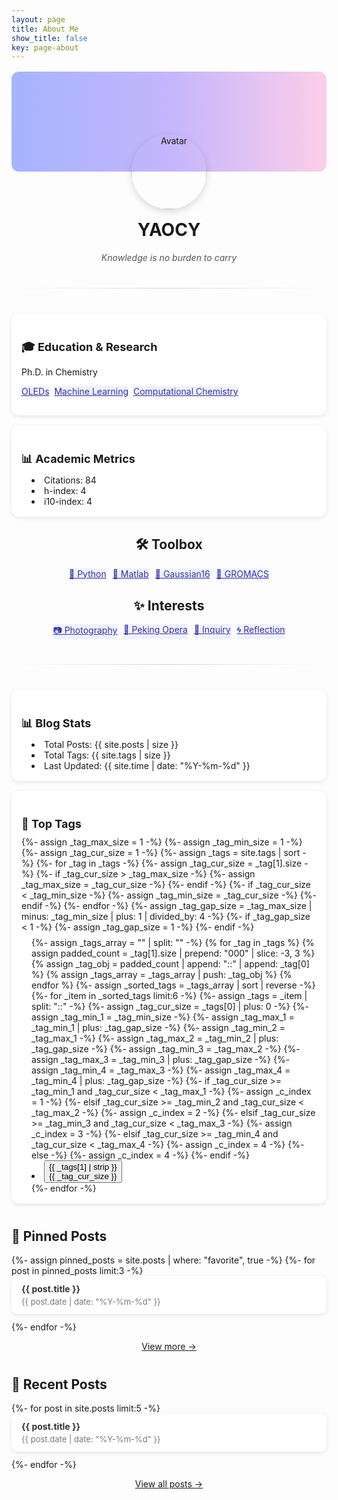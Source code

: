 ```yaml
---
layout: page
title: About Me
show_title: false
key: page-about
---
```

<div class="profile-container">
  <!-- 封面和头像 -->
  <div class="cover"></div>
  <div class="avatar-wrapper">
    <img src="https://avatars.githubusercontent.com/u/121541937" alt="Avatar" class="avatar">
  </div>

  <!-- 基本信息 -->
  <div class="info">
    <h1>YAOCY</h1>
    <p class="subtitle"><i>Knowledge is no burden to carry</i></p>
  </div>

  <hr class="divider">

  <!-- 学术指标（可接 Google Scholar JSON） -->
  <div class="myCards">
    <div class="myCard">
      <h2>🎓 Education & Research</h2>
      <p>Ph.D. in Chemistry</p>
      <p>
        <a class="button button-tag button--pill button--sm" href="https://en.wikipedia.org/wiki/OLED" target="_blank">OLEDs</a>&nbsp;
        <a class="button button-tag button--pill button--sm" href="https://en.wikipedia.org/wiki/Machine_learning" target="_blank">Machine Learning</a>&nbsp;
        <a class="button button-tag button--pill button--sm" href="https://en.wikipedia.org/wiki/Computational_chemistry" target="_blank">Computational Chemistry</a><!--&nbsp;
        <a class="button button--primary button--pill button--sm" href="">Energy Transfer Mechanisms</a>&nbsp;
        <a class="button button--success button--pill button--sm" href="">Noncovalent Interactions</a>-->
      </p>
    </div>
    <div class="myCard">
      <h2>📊 Academic Metrics</h2>
      <ul>
        <li>Citations: 84</li>
        <li>h-index: 4</li>
        <li>i10-index: 4</li>
      </ul>
    </div>
  </div>

  <!-- 标签 -->
  <div class="interests">
    <h2>🛠️ Toolbox</h2>
    <div class="tags">
      <a class="button button-tag button--pill" href="javascript: void(0)">🐍 Python</a>
      <a class="button button-tag button--pill" href="javascript: void(0)">🤖 Matlab</a>
      <a class="button button-tag button--pill" href="javascript: void(0)">🌱 Gaussian16</a>
      <a class="button button-tag button--pill" href="javascript: void(0)">🧪 GROMACS</a>
    </div>
  </div>
  <div class="interests">
    <h2>✨ Interests</h2>
    <div class="tags">
      <a class="button button-tag button--pill" href="javascript: void(0)">📷 Photography</a>
      <a class="button button-tag button--pill" href="javascript: void(0)">🎵 Peking Opera</a>
      <a class="button button-tag button--pill" href="javascript: void(0)">🔎 Inquiry</a>
      <a class="button button-tag button--pill" href="javascript: void(0)">🌀 Reflection</a>
    </div>
  </div>

  <hr class="divider">

  <div class="myCards">
    <!-- Blog Stats -->
    <div class="myCard">
      <h2>📊 Blog Stats</h2>
      <ul>
        <li>Total Posts: {{ site.posts | size }}</li>
        <li>Total Tags: {{ site.tags | size }}</li>
        <li>Last Updated: {{ site.time | date: "%Y-%m-%d" }}</li>
      </ul>
    </div>
    <!-- Top Tags -->
    <div class="myCard">
      <h2>📂 Top Tags</h2>
      <div class="tag-list">
        {%- assign _tag_max_size = 1 -%}
        {%- assign _tag_min_size = 1 -%}
        {%- assign _tag_cur_size = 1 -%}
        {%- assign _tags = site.tags | sort -%}
        {%- for _tag in _tags -%}
          {%- assign _tag_cur_size = _tag[1].size -%}
          {%- if _tag_cur_size > _tag_max_size -%}
            {%- assign _tag_max_size =  _tag_cur_size -%}
          {%- endif -%}
          {%- if _tag_cur_size < _tag_min_size -%}
            {%- assign _tag_min_size = _tag_cur_size -%}
          {%- endif -%}
        {%- endfor -%}
        {%- assign _tag_gap_size =  _tag_max_size | minus: _tag_min_size | plus: 1 | divided_by: 4 -%}
        {%- if _tag_gap_size < 1 -%}
          {%- assign _tag_gap_size = 1 -%}
        {%- endif -%}  
        <div class="site-tags js-tags">
          <ul class="menu">
          {%- assign _tags_array = "" | split: "" -%}
          {% for _tag in _tags %}
            {% assign padded_count = _tag[1].size | prepend: "000" | slice: -3, 3 %}
            {% assign _tag_obj = padded_count | append: "::" | append: _tag[0] %}
            {% assign _tags_array = _tags_array | push: _tag_obj %}
          {% endfor %}
          {%- assign _sorted_tags = _tags_array | sort | reverse -%}
          {%- for _item in _sorted_tags limit:6 -%}
            {%- assign _tags = _item | split: "::" -%}
            {%- assign _tag_cur_size = _tags[0] | plus: 0  -%}
            {%- assign _tag_min_1 = _tag_min_size -%}
            {%- assign _tag_max_1 = _tag_min_1 | plus: _tag_gap_size -%}
            {%- assign _tag_min_2 = _tag_max_1 -%}
            {%- assign _tag_max_2 = _tag_min_2 | plus: _tag_gap_size -%}
            {%- assign _tag_min_3 = _tag_max_2 -%}
            {%- assign _tag_max_3 = _tag_min_3 | plus: _tag_gap_size -%}
            {%- assign _tag_min_4 = _tag_max_3 -%}
            {%- assign _tag_max_4 = _tag_min_4 | plus: _tag_gap_size -%}
            {%- if _tag_cur_size >= _tag_min_1 and _tag_cur_size < _tag_max_1 -%}
              {%- assign _c_index = 1 -%}
            {%- elsif _tag_cur_size >= _tag_min_2 and _tag_cur_size < _tag_max_2 -%}
              {%- assign _c_index = 2 -%}
            {%- elsif _tag_cur_size >= _tag_min_3 and _tag_cur_size < _tag_max_3 -%}
              {%- assign _c_index = 3 -%}
            {%- elsif _tag_cur_size >= _tag_min_4 and _tag_cur_size < _tag_max_4 -%}
              {%- assign _c_index = 4 -%}
            {%- else -%}
              {%- assign _c_index = 4 -%}
            {%- endif -%}
            <li><button type="button" class="button button--pill tag-button tag-button-{{ _c_index }}" data-encode="{{ _tags[0] | strip | url_encode }}">
                <span>{{ _tags[1] | strip }}</span><div class="tag-button__count">{{ _tag_cur_size }}</div>
              </button>
            </li>
          {%- endfor -%}
          </ul>
        </div>
      </div>
    </div>
  </div>

  <!-- Pinned Posts -->
  <div class="posts">
    <h2>📌 Pinned Posts</h2>
    <ul>
      {%- assign pinned_posts = site.posts | where: "favorite", true -%}
      {%- for post in pinned_posts limit:3 -%}
      <li>
        <a href="{{ post.url | relative_url }}">
          <strong>{{ post.title }}</strong>
          <span class="date">{{ post.date | date: "%Y-%m-%d" }}</span>
        </a>
      </li>
      {%- endfor -%}
    </ul>
    <p class="more"><a href="https://ycythu.github.io/favorites.html">View more →</a></p>
  </div>

  <!-- 博客文章列表 -->
  <div class="posts">
    <h2>📝 Recent Posts</h2>
    <ul>
      {%- for post in site.posts limit:5 -%}
      <li>
        <a href="{{ post.url | relative_url }}">
          <strong>{{ post.title }}</strong>
          <span class="date">{{ post.date | date: "%Y-%m-%d" }}</span>
        </a>
      </li>
      {%- endfor -%}
    </ul>
    <p class="more"><a href="https://ycythu.github.io/archive.html">View all posts →</a></p>
  </div>

  <!-- 社交链接 
  <div class="social">
    <a href="https://github.com/yourname">GitHub</a>
    <a href="https://twitter.com/yourname">Twitter</a>
    <a href="mailto:you@example.com">Email</a>
  </div>-->
</div>

<style>
/* 基本布局 */
.profile-container {
  margin: 0 auto;
  margin-top: 1rem;
  text-align: center;
}

.cover {
  height: 160px;
  background: linear-gradient(to right, #a5b4fc, #c4b5fd, #fbcfe8);
  border-radius: 12px;
}

.avatar-wrapper {
  margin-top: -60px;
}

.avatar {
  width: 120px;
  height: 120px;
  border-radius: 50%;
  /*border: 4px solid white;*/
  box-shadow: 0 4px 12px rgba(0,0,0,0.15);
}

/* 基本信息 */
.info h1 {
  margin-top: 16px;
  font-size: 28px;
}

.subtitle {
  color: #555;
  margin-top: 6px;
}

/* 学术卡片 */
.myCards {
  display: flex;
  flex-wrap: wrap;
  gap: 16px;
  margin-top: 24px;
  justify-content: center;
}
.myCard {
  flex: 1 1 220px;
  background: white;
  border-radius: 12px;
  box-shadow: 0 2px 6px rgba(0,0,0,0.1);
  padding: 16px;
  text-align: left;
}
.myCard h2 {
  font-size: 18px;
  margin-bottom: 8px;
}
.myCard ul {
  list-style: disc inside;
  padding-left: 16px;
  margin: 0;
}

/* 兴趣标签 */
.interests {
  margin-top: 30px;
}
.tags {
  display: flex;
  gap: 10px;
  flex-wrap: wrap;
  justify-content: center;
}
.tags span {
  background: #eef2ff;
  color: #3730a3;
  padding: 6px 12px;
  border-radius: 20px;
  font-size: 14px;
  font-weight: bold;
}

/* 社交链接 */
.social {
  margin-top: 20px;
}
.social a {
  margin: 0 10px;
  text-decoration: none;
  color: #444;
}
.social a:hover {
  color: #000;
}

/* 文章列表 */
.posts {
  margin-top: 40px;
  text-align: left;
}
.posts ul {
  list-style: none;
  padding: 0;
}
.posts li {
  background: white;
  border-radius: 10px;
  box-shadow: 0 2px 6px rgba(0,0,0,0.1);
  margin-bottom: 12px;
}
.posts li a {
  display: block;
  padding: 12px 16px;
  text-decoration: none;
  color: #333;
}
.posts li a:hover {
  background: #f9fafb;
}
.posts .date {
  display: block;
  font-size: 13px;
  color: #777;
  margin-top: 4px;
}
.posts .more {
  text-align: center;
  margin-top: 10px;
}

.stats, .categories, .pinned {
  margin-top: 40px;
  text-align: left;
}

.stats ul, .pinned ul {
  list-style: none;
  padding: 0;
}

.stats li, .pinned li {
  margin: 6px 0;
}

/* 分类标签 */
.tag-list {
  display: flex;
  flex-wrap: wrap;
  gap: 8px;
  margin-top: 10px;
}
/*.tag-item {
  display: inline-block;
  padding: 6px 12px;
  border-radius: 20px;
  background: #f1f5f9;
  color: #334155;
  text-decoration: none;
  font-size: 14px;
}
.tag-item:hover {
  background: #e2e8f0;
}
 标签样式分层次 */

.tag-item {
  display: inline-block;
  padding: 6px 12px;
  border-radius: 20px;
  text-decoration: none;
  font-size: 14px;
}
.tag-strong {
  background: #312e81;  /* 深蓝 */
  color: #fff;
}
.tag-medium {
  background: #6366f1;  /* 中蓝 */
  color: #fff;
}
.tag-light {
  background: #e0e7ff;  /* 浅蓝 */
  color: #3730a3;
}
.divider {
  margin: 40px auto;
  border: 0;
  height: 1px;
  background: linear-gradient(to right, transparent, #d4d4d8, transparent);
}
.myCard a.button-tag {
  background-color: #eef2ff;
  color: #3730a3;
}
.myCard a.button-tag:hover {
  background-color: #6366f1;
  color: #fff;
}
.tags a.button-tag {
  background-color: #eef2ff;
  color: #3730a3;
}
.tags a.button-tag:hover {
  background-color: #6366f1;
  color: #fff;
}
</style>
